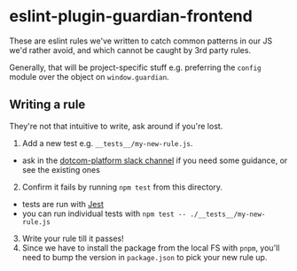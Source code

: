 # eslint-plugin-guardian-frontend

These are eslint rules we've written to catch common patterns in our JS we'd rather avoid, and which cannot be caught by 3rd party rules.

Generally, that will be project-specific stuff e.g. preferring the `config` module over the object on `window.guardian`.

## Writing a rule

They're not that intuitive to write, ask around if you're lost.

1. Add a new test e.g. `__tests__/my-new-rule.js`.
  - ask in the [dotcom-platform slack channel](https://theguardian.slack.com/messages/dotcom-platform) if you need some guidance, or see the existing ones
2. Confirm it fails by running `npm test` from this directory.
  - tests are run with [Jest](https://facebook.github.io/jest/docs/getting-started.html)
  - you can run individual tests with `npm test -- ./__tests__/my-new-rule.js`
3. Write your rule till it passes!
4. Since we have to install the package from the local FS with `pnpm`, you'll need to bump the version in `package.json` to pick your new rule up.
